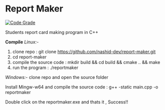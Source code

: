 # Report Maker

[![Code Grade](https://www.code-inspector.com/project/15211/status/svg)](https://frontend.code-inspector.com/public/project/15211/report-maker/dashboard)

Students report card making program in C++

**Compile**
*Linux:-*
1. clone repo : git clone https://github.com/nashid-dev/report-maker.git
2. cd report-maker
3. compile the source code : mkdir build && cd build && cmake .. && make
4. run the program : ./reportmaker

*Windows:-*
clone repo and open the source folder

Install Mingw-w64 and compile the source code : g++ -static main.cpp -o reportmaker

Double click on the reportmaker.exe and thats it , Success!!

